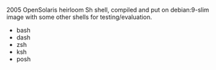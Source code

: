 2005 OpenSolaris heirloom Sh shell, compiled and put on debian:9-slim image with
some other shells for testing/evaluation.

- bash
- dash
- zsh
- ksh
- posh
